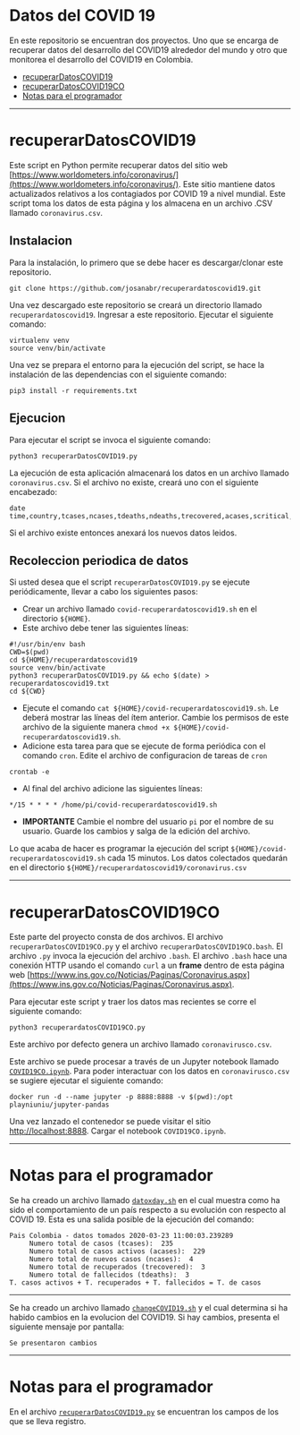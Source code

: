 # Datos del COVID 19

En este repositorio se encuentran dos proyectos. 
Uno que se encarga de recuperar datos del desarrollo del COVID19 alrededor del mundo y otro que monitorea el desarrollo del COVID19 en Colombia.

* [recuperarDatosCOVID19](#recuperardatoscovid19)
* [recuperarDatosCOVID19CO](#recuperardatoscovid19co)
* [Notas para el programador](#notas-para-el-programador)

---

# recuperarDatosCOVID19

Este script en Python permite recuperar datos del sitio web [https://www.worldometers.info/coronavirus/](https://www.worldometers.info/coronavirus/). 
Este sitio mantiene datos actualizados relativos a los contagiados por COVID 19 a nivel mundial. 
Este script toma los datos de esta página y los almacena en un archivo .CSV llamado `coronavirus.csv`.

## Instalacion

Para la instalación, lo primero que se debe hacer es descargar/clonar este repositorio.

```
git clone https://github.com/josanabr/recuperardatoscovid19.git
```

Una vez descargado este repositorio se creará un directorio llamado `recuperardatoscovid19`. 
Ingresar a este repositorio.
Ejecutar el siguiente comando:

```
virtualenv venv
source venv/bin/activate
```

Una vez se prepara el entorno para la ejecución del script, se hace la instalación de las dependencias con el siguiente comando:

```
pip3 install -r requirements.txt
```

## Ejecucion

Para ejecutar el script se invoca el siguiente comando:

```
python3 recuperarDatosCOVID19.py
```

La ejecución de esta aplicación almacenará los datos en un archivo llamado `coronavirus.csv`.
Si el archivo no existe, creará uno con el siguiente encabezado:

```
date time,country,tcases,ncases,tdeaths,ndeaths,trecovered,acases,scritical,casesxmillion,1stcase
```

Si el archivo existe entonces anexará los nuevos datos leidos.

## Recoleccion periodica de datos

Si usted desea que el script `recuperarDatosCOVID19.py` se ejecute periódicamente, llevar a cabo los siguientes pasos:

* Crear un archivo llamado `covid-recuperardatoscovid19.sh` en el directorio `${HOME}`. 
* Este archivo debe tener las siguientes líneas:
```
#!/usr/bin/env bash
CWD=$(pwd)
cd ${HOME}/recuperardatoscovid19
source venv/bin/activate
python3 recuperarDatosCOVID19.py && echo $(date) > recuperardatoscovid19.txt
cd ${CWD}
```
* Ejecute el comando `cat ${HOME}/covid-recuperardatoscovid19.sh`. Le deberá mostrar las líneas del ítem anterior. Cambie los permisos de este archivo de la siguiente manera `chmod +x ${HOME}/covid-recuperardatoscovid19.sh`. 
* Adicione esta tarea para que se ejecute de forma periódica con el comando `cron`. Edite el archivo de configuracion de tareas de `cron`
```
crontab -e
```
* Al final del archivo adicione las siguientes líneas:
```
*/15 * * * * /home/pi/covid-recuperardatoscovid19.sh
```
* **IMPORTANTE** Cambie el nombre del usuario `pi` por el nombre de su usuario. Guarde los cambios y salga de la edición del archivo.

Lo que acaba de hacer es programar la ejecución del script `${HOME}/covid-recuperardatoscovid19.sh` cada 15 minutos. 
Los datos colectados quedarán en el directorio `${HOME}/recuperardatoscovid19/coronavirus.csv`

---

# recuperarDatosCOVID19CO

Este parte del proyecto consta de dos archivos. 
El archivo `recuperarDatosCOVID19CO.py` y el archivo `recuperarDatosCOVID19CO.bash`.
El archivo `.py` invoca la ejecución del archivo `.bash`. 
El archivo `.bash` hace una conexión HTTP usando el comando `curl` a un **frame** dentro de esta página web [https://www.ins.gov.co/Noticias/Paginas/Coronavirus.aspx](https://www.ins.gov.co/Noticias/Paginas/Coronavirus.aspx).

Para ejecutar este script y traer los datos mas recientes se corre el siguiente comando:

```
python3 recuperardatosCOVID19CO.py
```

Este archivo por defecto genera un archivo llamado `coronavirusco.csv`.

Este archivo se puede procesar a través de un Jupyter notebook llamado [`COVID19CO.ipynb`](COVID19CO.ipynb).
Para poder interactuar con los datos en `coronavirusco.csv` se sugiere ejecutar el siguiente comando:

```
docker run -d --name jupyter -p 8888:8888 -v $(pwd):/opt playniuniu/jupyter-pandas
```

Una vez lanzado el contenedor se puede visitar el sitio [http://localhost:8888](http://localhost:8888).
Cargar el notebook  `COVID19CO.ipynb`. 

---

# Notas para el programador

Se ha creado un archivo llamado [`datoxday.sh`](datosxday.sh) en el cual muestra como ha sido el comportamiento de un país respecto a su evolución con respecto al COVID 19.
Esta es una salida posible de la ejecución del comando:

```
Pais Colombia - datos tomados 2020-03-23 11:00:03.239289
	 Numero total de casos (tcases):  235
	 Numero total de casos activos (acases):  229
	 Numero total de nuevos casos (ncases):  4
	 Numero total de recuperados (trecovered):  3
	 Numero total de fallecidos (tdeaths):  3
T. casos activos + T. recuperados + T. fallecidos = T. de casos
```

---

Se ha creado un archivo llamado [`changeCOVID19.sh`](changeCOVID19.sh) y el cual determina si ha habido cambios en la evolucion del COVID19. 
Si hay cambios, presenta el siguiente mensaje por pantalla:

```
Se presentaron cambios
```

---

# Notas para el programador

En el archivo [`recuperarDatosCOVID19.py`](recuperarDatosCOVID19.py) se encuentran los campos de los que se lleva registro.
